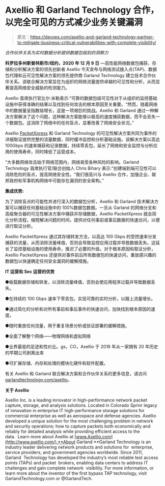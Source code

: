 # Axellio 和 Garland Technology 合作，以完全可见的方式减少业务关键漏洞

> 原文：<https://devops.com/axellio-and-garland-technology-partner-to-mitigate-business-critical-vulnerabilities-with-complete-visibility/>

*合作伙伴关系为实时数据分析提供数据包级别的洞察力*

**科罗拉多州斯普林斯市/纽约，2020 年 12 月 9 日** —高性能网络数据包捕获、存储和分析解决方案的领先创新者 Axellio 今天宣布与网络测试接入点(TAP)、数据包代理和云可见性解决方案的领先提供商 Garland Technology 建立技术合作伙伴关系。该联合解决方案旨在为组织的网络流量提供卓越的可见性和分析，从而显著提高网络安全威胁的检测能力。

Axellio 首席执行官比尔·米勒表示:“可靠的数据包级可见性对于从组织的监控基础设施中获得准确的结果以及找到任何攻击的根本原因至关重要。“然而，随着网络中的数据量呈指数级增长，这是一项艰巨的挑战。Axellio 和 Garland 通过一种解决方案解决了这个问题，这种解决方案能够以极高的速度捕获数据，而不会丢失一个数据包。这消除了网络中的任何盲点，显著改善了网络安全状况。”

Axellio [PacketXpress](https://axellio.com/platforms/packetxpress) 和 Garland Technology 的可见性解决方案共同为事件的详细取证提供完整的流量数据，同时缓冲监控和分析基础设施。该解决方案以高达 100Gbps 的速率捕获和记录数据，持续零丢包，延长了网络和安全监控与分析应用的使用寿命，同时降低了运营成本。

“大多数网络攻击始于网络范围内，网络易受各种风险的影响。Garland Technology 首席执行官/联合创始人 Chris Bihary 表示:“创建端到端可见性可以消除危险的盲点，提高网络安全性。“我们很高兴与 Axellio 合作，加强企业、联邦政府和军事机构网络中可能存在漏洞的安全架构。”

**集成优势:**

为了消除盲点的可能性并进行深入的数据包分析，Axellio 和 Garland 技术解决方案可以捕获任何基础设施中的 100%数据包数据。一旦从 Garland 的网络分支和高级聚合器的可见性解决方案中捕获并存储数据，Axellio PacketXpress 就会简化分析流程，缩短解决问题的时间，提供对任何事前或事后数据的快速访问，以便进行取证分析。

Axellio PacketXpress 通过其存储转发方法，以高达 100 Gbps 的受控速率分发捕获的流量，从而消除流量峰值，否则会导致监控应用过载并导致数据丢失。这延长了监控基础设施的使用寿命，推迟了必要的升级。对于根本原因和取证分析，Axellio PacketXpress 还提供对事件前后所有数据包的快速访问，重放感兴趣的数据包以快速确定任何安全漏洞的缓解措施。

**IT 运营和 Sec 运营的优势**

●板载数据存储和转发，以消除流量峰值，否则会使应用程序过载并导致数据丢失。

●在持续的 100 Gbps 速率下零丢包，实现可靠的实时分析，以跟上流量增长。

●通过简化的分析和对所有事前和事后事件的快速访问，加快找到根本原因的速度。

●随时重放任何流量，用于重复场景分析或验证部署的缓解措施。

●全面了解整个网络——物理网络和虚拟网络

●业界最低的足迹和性价比。gs，CO，Axellio 于 2018 年从一家拥有 20 年历史的早期公司剥离出来

●可扩展存储、内存和处理的模块化硬件和软件配置。

有关 Axellio 和 Garland 联合解决方案和合作伙伴关系的更多信息，请访问[garlandtechnology.com/axellio](http://www.garlandtechnology.com/axellio)。

**关于 Axellio**

Axellio Inc. is a leading innovator in high-performance network packet capture, storage, and analysis solutions. Located in Colorado Sprinr legacy of innovation in enterprise IT high-performance storage solutions for commercial enterprise as well as aerospace and defense agencies. Axellio developed a unique solution for the most challenging problem in network and security operations: how to capture packets both economically and reliably for detailed analysis while providing efficient access to the data.  Learn more about Axellio at [www.Axellio.com](http://www.axellio.com/).**About Garland **Garland Technology is an industry leader delivering network products and solutions for  enterprise, service providers, and government agencies worldwide. Since 2011, Garland  Technology has developed the industry’s most reliable test access points (TAPs) and packet  brokers, enabling data centers to address IT challenges and gain complete network  visibility. For more information, or learn more about the inventor of the first bypass TAP technology, visit GarlandTechnology.com or @GarlandTech.